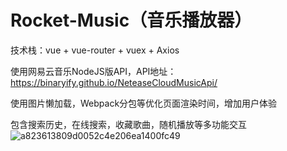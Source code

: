 # Rocket-Music（音乐播放器）
技术栈：vue + vue-router + vuex + Axios

使用网易云音乐NodeJS版API，API地址：https://binaryify.github.io/NeteaseCloudMusicApi/

使用图片懒加载，Webpack分包等优化页面渲染时间，增加用户体验

包含搜索历史，在线搜索，收藏歌曲，随机播放等多功能交互
![a823613809d0052c4e206ea1400fc49](https://user-images.githubusercontent.com/64764171/172305936-1a4eddd3-c6ef-4832-bebb-785be5bdec9b.png)
